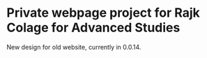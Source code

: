 Private webpage project for Rajk Colage for Advanced Studies
====================

New design for old website, currently in 0.0.14.
